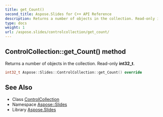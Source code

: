 ```yaml
---
title: get_Count()
second_title: Aspose.Slides for C++ API Reference
description: Returns a number of objects in the collection. Read-only int32_t.
type: docs
weight: 1
url: /aspose.slides/controlcollection/get_count/
---
```

## ControlCollection::get_Count() method


Returns a number of objects in the collection. Read-only **int32_t**.

```cpp
int32_t Aspose::Slides::ControlCollection::get_Count() override
```

## See Also

* Class [ControlCollection](../)
* Namespace [Aspose::Slides](../../)
* Library [Aspose.Slides](../../../)